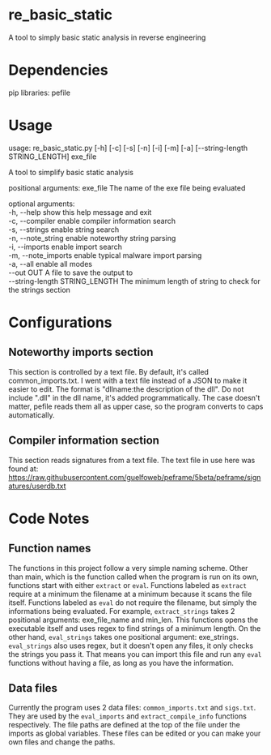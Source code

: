 # re_basic_static
A tool to simply basic static analysis in reverse engineering

# Dependencies
pip libraries:
pefile

# Usage
usage: re_basic_static.py [-h] [-c] [-s] [-n] [-i] [-m] [-a]
                          [--string-length STRING_LENGTH]
                          exe_file

A tool to simplify basic static analysis

positional arguments:
  exe_file              The name of the exe file being evaluated

optional arguments: <br>
  -h, --help            show this help message and exit<br>
  -c, --compiler        enable compiler information search<br>
  -s, --strings         enable string search<br>
  -n, --note_string     enable noteworthy string parsing<br>
  -i, --imports         enable import search<br>
  -m, --note_imports    enable typical malware import parsing<br>
  -a, --all             enable all modes<br>
  --out OUT             A file to save the output to<br>
  --string-length STRING_LENGTH
                        The minimum length of string to check for the strings 
                        section

# Configurations
## Noteworthy imports section
This section is controlled by a text file. By default, it's called
common_imports.txt. I went with a text file instead of a JSON
to make it easier to edit. The format is "dllname:the description
of the dll". Do not include ".dll" in the dll name, it's added
programmatically. The case doesn't matter, pefile reads them all
as upper case, so the program converts to caps automatically.

## Compiler information section
This section reads signatures from a text file. The text file in 
use here was found at: https://raw.githubusercontent.com/guelfoweb/peframe/5beta/peframe/signatures/userdb.txt

# Code Notes
## Function names
The functions in this project follow a very simple naming scheme. 
Other than main, which is the function called when the program is run on its own,
functions start with either `extract` or `eval`. Functions labeled as `extract`
require at a minimum the filename at a minimum because it scans the file itself.
Functions labeled as `eval` do not require the filename, but simply the informations
being evaluated. For example, `extract_strings` takes 2 positional arguments: exe_file_name
and min_len. This functions opens the executable itself and uses regex to find strings
of a minimum length. On the other hand, `eval_strings` takes one positional argument:
exe_strings. `eval_strings` also uses regex, but it doesn't open any files, it only checks
the strings you pass it. That means you can import this file and run any `eval` functions
without having a file, as long as you have the information.

## Data files
Currently the program uses 2 data files: `common_imports.txt` and `sigs.txt`. They are
used by the `eval_imports` and `extract_compile_info` functions respectively. 
The file paths are defined at the top of the file under the imports as global variables.
These files can be edited or you can make your own files and change the paths.
